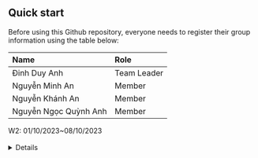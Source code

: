 ## Quick start

Before using this Github repository, everyone needs to register their group information using the table below:

| Name                 | Role        |
| :--------------------| :---------- |
| Đinh Duy Anh         | Team Leader |
| Nguyễn Minh An       | Member      |
| Nguyễn Khánh An      | Member      |
| Nguyễn Ngọc Quỳnh Anh| Member      |


  <summary>W2: 01/10/2023~08/10/2023 </summary>
<br>
<details>
<details>
  <summary>W13: 27/11/2023~03/12/2023</summary>
<br>
<details>
<summary>Đinh Duy Anh</summary>
<br>

- Assigned tasks:
  - Task 1
  - Task 2
  - ...

- Implementation details:
  - Pull Request(s): [Attach links to your pull requests here. You can attach multiple pull requests]()
  - Specific implementation details:
    - Describe specific in detail what you did last week
    - You can attach images if you want

</details>

<details>
<summary>Nguyễn Minh An</summary>
<br>

- Assigned tasks: add coupling for entity, controller and subsystem

- Implementation details:
  - Pull Request(s): [Attach links to your pull requests here. You can attach multiple pull requests]()
  - Specific implementation details:
    - Describe specific in detail what you did last week
    - You can attach images if you want

</details>

</details>



